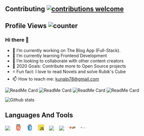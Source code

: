 

<!--
**kunalp78/kunalp78** is a ✨ _special_ ✨ repository because its `README.md` (this file) appears on your GitHub profile.

<!--![counter](https://pipedream.com/@/p_G6CNmN/edit?copy=true .m.pipedream.net)
Here are some ideas to get you started:-->
## Contributing [![contributions welcome](https://img.shields.io/badge/contributions-welcome-brightgreen.svg?style=flat)](https://github.com/dwyl/esta/issues)
## Profile Views ![counter](https://en7icuipp4dsw8c.m.pipedream.net)

### Hi there 👋
- 🔭 I’m currently working on The Blog App (Full-Stack).
- 🌱 I’m currently learning Frontend Development
- 👯 I’m looking to collaborate with other content creators
- 🥅 2020 Goals: Contribute more to Open Source projects
- ⚡ Fun fact: I love to read Novels and solve Rubik's Cube
- 📫 How to reach me: kunalp78@gmail.com

![ReadMe Card](https://github-readme-stats.vercel.app/api/pin/?username=kunalp78&repo=blogapp)
![ReadMe Card](https://github-readme-stats.vercel.app/api/pin/?username=kunalp78&repo=chat-app)
![ReadMe Card](https://github-readme-stats.vercel.app/api/pin/?username=kunalp78&repo=news-app)
![ReadMe Card](https://github-readme-stats.vercel.app/api/pin/?username=kunalp78&repo=theVenueApp)

![Github stats](https://github-readme-stats.vercel.app/api?username=kunalp78)

## Languages And Tools
 <pre><img src="https://upload.wikimedia.org/wikipedia/commons/thumb/2/2d/Visual_Studio_Code_1.18_icon.svg/1028px-Visual_Studio_Code_1.18_icon.svg.png" width="20">  <img src="https://raw.githubusercontent.com/github/explore/80688e429a7d4ef2fca1e82350fe8e3517d3494d/topics/html/html.png" width="20">  <img src="https://raw.githubusercontent.com/github/explore/80688e429a7d4ef2fca1e82350fe8e3517d3494d/topics/css/css.png" width="20">  <img src="https://raw.githubusercontent.com/github/explore/80688e429a7d4ef2fca1e82350fe8e3517d3494d/topics/javascript/javascript.png" width="20">  <img src="https://user-images.githubusercontent.com/42747200/46140125-da084900-c26d-11e8-8ea7-c45ae6306309.png" width="20">  <img src="https://camo.githubusercontent.com/d6e1a274cdfad4a42cc7a5ef245ef5bdc31ee5d8/68747470733a2f2f63646e332e69636f6e66696e6465722e636f6d2f646174612f69636f6e732f6c6f676f732d616e642d6272616e64732d61646f62652f3531322f3236375f507974686f6e2d3531322e706e67" width="20">  <img src="https://raw.githubusercontent.com/github/explore/80688e429a7d4ef2fca1e82350fe8e3517d3494d/topics/git/git.png" width="20">  <img src="https://raw.githubusercontent.com/github/explore/80688e429a7d4ef2fca1e82350fe8e3517d3494d/topics/mongodb/mongodb.png" width="20"></pre>
